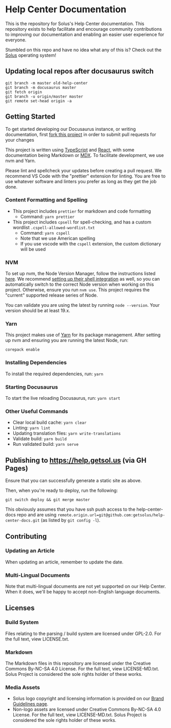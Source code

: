# Help Center Documentation

This is the repository for Solus's Help Center documentation. This repository exists to help facilitate and encourage community contributions to improving our documentation and enabling an easier user experience for everyone.

Stumbled on this repo and have no idea what any of this is? Check out the [Solus](https://getsol.us) operating system!

## Updating local repos after docusaurus switch

```
git branch -m master old-help-center
git branch -m docusaurus master
git fetch origin
git branch -u origin/master master
git remote set-head origin -a
```

## Getting Started

To get started developing our Docusaurus instance, or writing documentation, first [fork this project](https://github.com/getsolus/help-center-docs/fork) in order to submit pull requests for your changes

This project is written using [TypeScript](https://www.typescriptlang.org) and [React](https://reactjs.org), with some documentation being Markdown or [MDX](https://mdxjs.com/). To facilitate development, we use nvm and Yarn.

Please lint and spellcheck your updates before creating a pull request. We recommend VS Code with the "prettier" extension for linting. You are free to use whatever software and linters you prefer as long as they get the job done.

### Content Formatting and Spelling

- This project includes `prettier` for markdown and code formatting
  - Command: `yarn prettier`
- This project includes `cpsell` for spell-checking, and has a custom wordlist `.cspell-allowed-wordlist.txt`
  - Command: `yarn cspell`
  - Note that we use American spelling
  - If you use vscode with the `cspell` extension, the custom dictionary will be used

### NVM

To set up nvm, the Node Version Manager, follow the instructions listed [here](https://github.com/nvm-sh/nvm#readme). We recommend [setting up their shell integration](https://github.com/nvm-sh/nvm#deeper-shell-integration) as well, so you can automatically switch to the correct Node version when working on this project. Otherwise, ensure you run `nvm use`. This project requires the "current" supported release series of Node.

You can validate you are using the latest by running `node --version`. Your version should be at least 19.x.

### Yarn

This project makes use of [Yarn](https://yarnpkg.com/) for its package management. After setting up nvm and ensuring you are running the latest Node, run:

```
corepack enable
```

### Installing Dependencies

To install the required dependencies, run: `yarn`

### Starting Docusaurus

To start the live reloading Docusaurus, run: `yarn start`

### Other Useful Commands

- Clear local build cache: `yarn clear`
- Linting: `yarn lint`
- Updating translation files: `yarn write-translations`
- Validate build: `yarn build`
- Run validated build: `yarn serve`

## Publishing to https://help.getsol.us (via GH Pages)

Ensure that you can successfully generate a static site as above.

Then, when you're ready to deploy, run the following:

`git switch deploy && git merge master`

This obviously assumes that you have ssh push access to the help-center-docs repo and are using `remote.origin.url=git@github.com:getsolus/help-center-docs.git` (as listed by `git config -l`).

## Contributing

### Updating an Article

When updating an article, remember to update the date.

### Multi-Lingual Documents

Note that multi-lingual documents are not yet supported on our Help Center. When it does, we'll be happy to accept non-English language documents.

## Licenses

### Build System

Files relating to the parsing / build system are licensed under GPL-2.0. For the full text, view LICENSE.txt.

### Markdown

The Markdown files in this repository are licensed under the Creative Commons By-NC-SA 4.0 License. For the full text, view LICENSE-MD.txt. Solus Project is considered the sole rights holder of these works.

### Media Assets

- Solus logo copyright and licensing information is provided on our [Brand Guidelines page](https://getsol.us/branding).
- Non-logo assets are licensed under Creative Commons By-NC-SA 4.0 License. For the full text, view LICENSE-MD.txt. Solus Project is considered the sole rights holder of these works.
